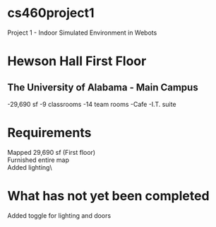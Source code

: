 # cs460project1
Project 1 - Indoor Simulated Environment in Webots

# Hewson Hall First Floor
## The University of Alabama - Main Campus
-29,690 sf
-9 classrooms
-14 team rooms
-Cafe
-I.T. suite

# Requirements
Mapped 29,690 sf (First floor)\
Furnished entire map\
Added lighting\

# What has not yet been completed
Added toggle for lighting and doors

